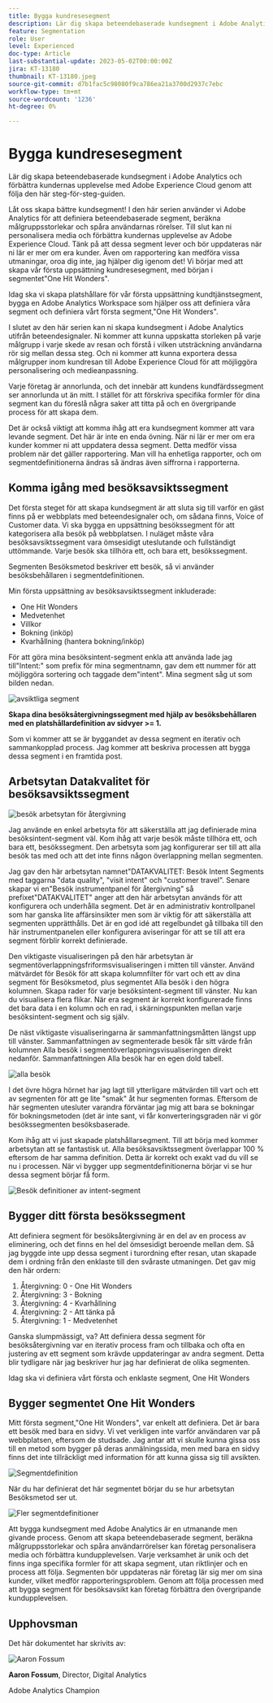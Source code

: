 ```yaml
---
title: Bygga kundresesegment
description: Lär dig skapa beteendebaserade kundsegment i Adobe Analytics och förbättra kundernas upplevelse med Adobe Experience Cloud genom att följa den här steg-för-steg-guiden.
feature: Segmentation
role: User
level: Experienced
doc-type: Article
last-substantial-update: 2023-05-02T00:00:00Z
jira: KT-13180
thumbnail: KT-13180.jpeg
source-git-commit: d7b1fac5c98080f9ca786ea21a3700d2937c7ebc
workflow-type: tm+mt
source-wordcount: '1236'
ht-degree: 0%

---
```



# Bygga kundresesegment

Lär dig skapa beteendebaserade kundsegment i Adobe Analytics och förbättra kundernas upplevelse med Adobe Experience Cloud genom att följa den här steg-för-steg-guiden.

Låt oss skapa bättre kundsegment! I den här serien använder vi Adobe Analytics för att definiera beteendebaserade segment, beräkna målgruppsstorlekar och spåra användarnas rörelser. Till slut kan ni personalisera media och förbättra kundernas upplevelse av Adobe Experience Cloud. Tänk på att dessa segment lever och bör uppdateras när ni lär er mer om era kunder. Även om rapportering kan medföra vissa utmaningar, oroa dig inte, jag hjälper dig igenom det! Vi börjar med att skapa vår första uppsättning kundresesegment, med början i segmentet&quot;One Hit Wonders&quot;.

Idag ska vi skapa platshållare för vår första uppsättning kundtjänstsegment, bygga en Adobe Analytics Workspace som hjälper oss att definiera våra segment och definiera vårt första segment,&quot;One Hit Wonders&quot;.

I slutet av den här serien kan ni skapa kundsegment i Adobe Analytics utifrån beteendesignaler. Ni kommer att kunna uppskatta storleken på varje målgrupp i varje skede av resan och förstå i vilken utsträckning användarna rör sig mellan dessa steg. Och ni kommer att kunna exportera dessa målgrupper inom kundresan till Adobe Experience Cloud för att möjliggöra personalisering och medieanpassning.

Varje företag är annorlunda, och det innebär att kundens kundfärdssegment ser annorlunda ut än mitt. I stället för att förskriva specifika formler för dina segment kan du föreslå några saker att titta på och en övergripande process för att skapa dem.

Det är också viktigt att komma ihåg att era kundsegment kommer att vara levande segment. Det här är inte en enda övning. När ni lär er mer om era kunder kommer ni att uppdatera dessa segment. Detta medför vissa problem när det gäller rapportering. Man vill ha enhetliga rapporter, och om segmentdefinitionerna ändras så ändras även siffrorna i rapporterna.

## Komma igång med besöksavsiktssegment

Det första steget för att skapa kundsegment är att sluta sig till varför en gäst finns på er webbplats med beteendesignaler och, om sådana finns, Voice of Customer data. Vi ska bygga en uppsättning besökssegment för att kategorisera alla besök på webbplatsen. I nuläget måste våra besöksavsiktssegment vara ömsesidigt uteslutande och fullständigt uttömmande. Varje besök ska tillhöra ett, och bara ett, besökssegment.

Segmenten Besöksmetod beskriver ett besök, så vi använder besöksbehållaren i segmentdefinitionen.

Min första uppsättning av besöksavsiktssegment inkluderade:

* One Hit Wonders
* Medvetenhet
* Villkor
* Bokning (inköp)
* Kvarhållning (hantera bokning/inköp)

För att göra mina besöksintent-segment enkla att använda lade jag till&quot;Intent:&quot; som prefix för mina segmentnamn, gav dem ett nummer för att möjliggöra sortering och taggade dem&quot;intent&quot;. Mina segment såg ut som bilden nedan.

![avsiktliga segment](assets/intent-segments.png)

**Skapa dina besöksåtergivningssegment med hjälp av besöksbehållaren med en platshållardefinition av sidvyer >= 1.**

Som vi kommer att se är byggandet av dessa segment en iterativ och sammankopplad process. Jag kommer att beskriva processen att bygga dessa segment i en framtida post.

## Arbetsytan Datakvalitet för besöksavsiktssegment

![besök arbetsytan för återgivning](assets/visit-intent-workspace.png)

Jag använde en enkel arbetsyta för att säkerställa att jag definierade mina besöksintent-segment väl. Kom ihåg att varje besök måste tillhöra ett, och bara ett, besökssegment. Den arbetsyta som jag konfigurerar ser till att alla besök tas med och att det inte finns någon överlappning mellan segmenten.

Jag gav den här arbetsytan namnet&quot;DATAKVALITET: Besök Intent Segments med taggarna &quot;data quality&quot;, &quot;visit intent&quot; och &quot;customer travel&quot;. Senare skapar vi en&quot;Besök instrumentpanel för återgivning&quot; så prefixet&quot;DATAKVALITET&quot; anger att den här arbetsytan används för att konfigurera och underhålla segment. Det är en administrativ kontrollpanel som har ganska lite affärsinsikter men som är viktig för att säkerställa att segmenten upprätthålls. Det är en god idé att regelbundet gå tillbaka till den här instrumentpanelen eller konfigurera aviseringar för att se till att era segment förblir korrekt definierade.

Den viktigaste visualiseringen på den här arbetsytan är segmentöverlappningsfriformsvisualiseringen i mitten till vänster. Använd mätvärdet för Besök för att skapa kolumnfilter för vart och ett av dina segment för Besöksmetod, plus segmentet Alla besök i den högra kolumnen. Skapa rader för varje besöksintent-segment till vänster. Nu kan du visualisera flera flikar. När era segment är korrekt konfigurerade finns det bara data i en kolumn och en rad, i skärningspunkten mellan varje besöksintent-segment och sig själv.

De näst viktigaste visualiseringarna är sammanfattningsmåtten längst upp till vänster. Sammanfattningen av segmenterade besök får sitt värde från kolumnen Alla besök i segmentöverlappningsvisualiseringen direkt nedanför. Sammanfattningen Alla besök har en egen dold tabell.

![alla besök](assets/all-visits.png)

I det övre högra hörnet har jag lagt till ytterligare mätvärden till vart och ett av segmenten för att ge lite &quot;smak&quot; åt hur segmenten formas. Eftersom de här segmenten utesluter varandra förväntar jag mig att bara se bokningar för bokningsmetoden (det är inte sant, vi får konverteringsgraden när vi gör besökssegmenten besöksbaserade.

Kom ihåg att vi just skapade platshållarsegment. Till att börja med kommer arbetsytan att se fantastisk ut. Alla besöksavsiktssegment överlappar 100 % eftersom de har samma definition. Detta är korrekt och exakt vad du vill se nu i processen. När vi bygger upp segmentdefinitionerna börjar vi se hur dessa segment börjar få form.

![Besök definitioner av intent-segment](assets/visit-intent-segment-defs.png)

## Bygger ditt första besökssegment

Att definiera segment för besöksåtergivning är en del av en process av eliminering, och det finns en hel del ömsesidigt beroende mellan dem. Så jag byggde inte upp dessa segment i turordning efter resan, utan skapade dem i ordning från den enklaste till den svåraste utmaningen. Det gav mig den här ordern:

1. Återgivning: 0 - One Hit Wonders
1. Återgivning: 3 - Bokning
1. Återgivning: 4 - Kvarhållning
1. Återgivning: 2 - Att tänka på
1. Återgivning: 1 - Medvetenhet

Ganska slumpmässigt, va? Att definiera dessa segment för besöksåtergivning var en iterativ process fram och tillbaka och ofta en justering av ett segment som krävde uppdateringar av andra segment. Detta blir tydligare när jag beskriver hur jag har definierat de olika segmenten.

Idag ska vi definiera vårt första och enklaste segment, One Hit Wonders

## Bygger segmentet One Hit Wonders

Mitt första segment,&quot;One Hit Wonders&quot;, var enkelt att definiera. Det är bara ett besök med bara en sidvy. Vi vet verkligen inte varför användaren var på webbplatsen, eftersom de studsade. Jag antar att vi skulle kunna gissa oss till en metod som bygger på deras anmälningssida, men med bara en sidvy finns det inte tillräckligt med information för att kunna gissa sig till avsikten.

![Segmentdefinition](assets/segment-def.png)

När du har definierat det här segmentet börjar du se hur arbetsytan Besöksmetod ser ut.

![Fler segmentdefinitioner](assets/more-segment-defs.png)

Att bygga kundsegment med Adobe Analytics är en utmanande men givande process. Genom att skapa beteendebaserade segment, beräkna målgruppsstorlekar och spåra användarrörelser kan företag personalisera media och förbättra kundupplevelsen. Varje verksamhet är unik och det finns inga specifika formler för att skapa segment, utan riktlinjer och en process att följa. Segmenten bör uppdateras när företag lär sig mer om sina kunder, vilket medför rapporteringsproblem. Genom att följa processen med att bygga segment för besöksavsikt kan företag förbättra den övergripande kundupplevelsen.

## Upphovsman

Det här dokumentet har skrivits av:

![Aaron Fossum](assets/aaron-headshot.png)

**Aaron Fossum**, Director, Digital Analytics

Adobe Analytics Champion


